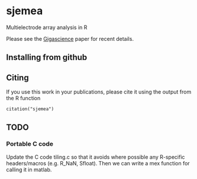 # sjemea


Multielectrode array analysis in R

Please see the
[Gigascience](http://www.gigasciencejournal.com/content/3/1/3) paper
for recent details.

## Installing from github

## Citing
If you use this work in your publications, please cite it using the
output from the R function

```
citation("sjemea")
```

## TODO

### Portable C code

Update the C code tiling.c so that it avoids where possible any
R-specific headers/macros (e.g. R_NaN, Sfloat).  Then we can write a
mex function for calling it in matlab.

